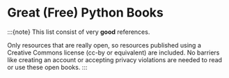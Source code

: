 # Great (Free) Python Books

:::{note}
This list consist of very **good** references. 

Only resources that are really open, so resources published using a Creative Commons license (cc-by or equivalent) are included.
No barriers like creating an account or accepting privacy violations are needed to read or use these open books. 
:::


```{include}  generatedfiles/books.md
```